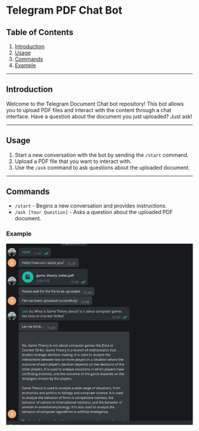 # Telegram PDF Chat Bot

## Table of Contents

1. [Introduction](#introduction)
2. [Usage](#usage)
3. [Commands](#commands)
4. [Example](#example)

---

## Introduction

Welcome to the Telegram Document Chat bot repository! This bot allows you to upload PDF files and interact with the content through a chat interface. Have a question about the document you just uploaded? Just ask!

---

## Usage

1. Start a new conversation with the bot by sending the `/start` command.
2. Upload a PDF file that you want to interact with.
3. Use the `/ask` command to ask questions about the uploaded document.

---

## Commands

- `/start` - Begins a new conversation and provides instructions.
- `/ask [Your Question]` - Asks a question about the uploaded PDF document.

### Example


![Usage Screenshot](./usage_example.png)
